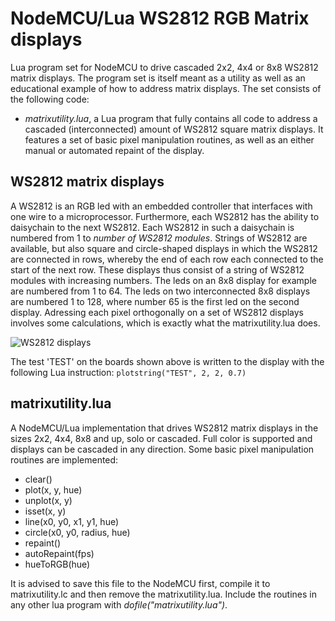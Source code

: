 # NodeMCU/Lua WS2812 RGB Matrix displays
Lua program set for NodeMCU to drive cascaded 2x2, 4x4 or 8x8 WS2812 matrix displays. The program set is itself meant as a utility as well as an educational example of how to address matrix displays. The set consists of the following code:
* _matrixutility.lua_, a Lua program that fully contains all code to address a cascaded (interconnected) amount of WS2812 square matrix displays. It features a set of basic pixel manipulation routines, as well as an either manual or automated repaint of the display.

## WS2812 matrix displays
A WS2812 is an RGB led with an embedded controller that interfaces with one wire to a microprocessor. Furthermore, each WS2812 has the ability to daisychain to the next WS2812. Each WS2812 in such a daisychain is numbered from 1 to _number of WS2812 modules_. Strings of WS2812 are available, but also square and circle-shaped displays in which the WS2812 are connected in rows, whereby the end of each row each connected to the start of the next row. These displays thus consist of a string of WS2812 modules with increasing numbers. The leds on an 8x8 display for example are numbered from 1 to 64. The leds on two interconnected 8x8 displays are numbered 1 to 128, where number 65 is the first led on the second display. Adressing each pixel orthogonally on a set of WS2812 displays involves some calculations, which is exactly what the matrixutility.lua does.  

![WS2812 displays](https://github.com/rudiniemeijer/NodeMCU-Lua-WS2812-matrix-displays/blob/master/ws2812cascadeddisplays.jpg)

The test 'TEST' on the boards shown above is written to the display with the following Lua instruction: `plotstring("TEST", 2, 2, 0.7)`

## matrixutility.lua
A NodeMCU/Lua implementation that drives WS2812 matrix displays in the sizes 2x2, 4x4, 8x8 and up, solo or cascaded. Full color is supported and displays can be cascaded in any direction. Some basic pixel manipulation routines are implemented:  
* clear()
* plot(x, y, hue)
* unplot(x, y)
* isset(x, y)
* line(x0, y0, x1, y1, hue)
* circle(x0, y0, radius, hue)
* repaint()
* autoRepaint(fps)
* hueToRGB(hue)  
  
It is advised to save this file to the NodeMCU first, compile it to matrixutility.lc and then remove the matrixutility.lua. Include the routines in any other lua program with _dofile("matrixutility.lua")_.
